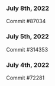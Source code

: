 ### July 8th, 2022

Commit #87034

### July 5th, 2022

Commit #314353


### July 4th, 2022

Commit #72281
